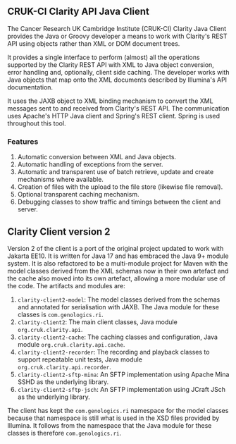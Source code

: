 ## CRUK-CI Clarity API Java Client

The Cancer Research UK Cambridge Institute (CRUK-CI) Clarity Java Client
provides the Java or Groovy developer a means to work with Clarity's REST
API using objects rather than XML or DOM document trees.

It provides a single interface to perform (almost) all the operations
supported by the Clarity REST API with XML to Java object conversion,
error handling and, optionally, client side caching. The developer works
with Java objects that map onto the XML documents described by Illumina's
API documentation.

It uses the JAXB object to XML binding mechanism to convert the XML
messages sent to and received from Clarity's REST API. The communication
uses Apache's HTTP Java client and Spring's REST client. Spring is used
throughout this tool.

### Features

1. Automatic conversion between XML and Java objects.
2. Automatic handling of exceptions from the server.
3. Automatic and transparent use of batch retrieve, update and create mechanisms where available.
4. Creation of files with the upload to the file store (likewise file removal).
5. Optional transparent caching mechanism.
6. Debugging classes to show traffic and timings between the client and server.

## Clarity Client version 2

Version 2 of the client is a port of the original project updated to work
with Jakarta EE10. It is written for Java 17 and has embraced the Java 9+
module system. It is also refactored to be a multi-module project for Maven
with the model classes derived from the XML schemas now in their own artefact
and the cache also moved into its own artefact, allowing a more modular
use of the code. The artifacts and modules are:

1. `clarity-client2-model`: The model classes derived from the schemas and
annotated for serialisation with JAXB. The Java module for these classes is
`com.genologics.ri`.
2. `clarity-client2`: The main client classes, Java module `org.cruk.clarity.api`.
3. `clarity-client2-cache`: The caching classes and configuration,
Java module `org.cruk.clarity.api.cache`.
4. `clarity-client2-recorder`: The recording and playback classes to support
repeatable unit tests, Java module `org.cruk.clarity.api.recorder`.
5. `clarity-client2-sftp-mina`: An SFTP implementation using Apache Mina SSHD
as the underlying library.
6. `clarity-client2-sftp-jsch`: An SFTP implementation using JCraft JSch
as the underlying library.

The client has kept the `com.genologics.ri` namespace for the model classes because
that namespace is still what is used in the XSD files provided by Illumina. It follows
from the namespace that the Java module for these classes is therefore
`com.genologics.ri`.
